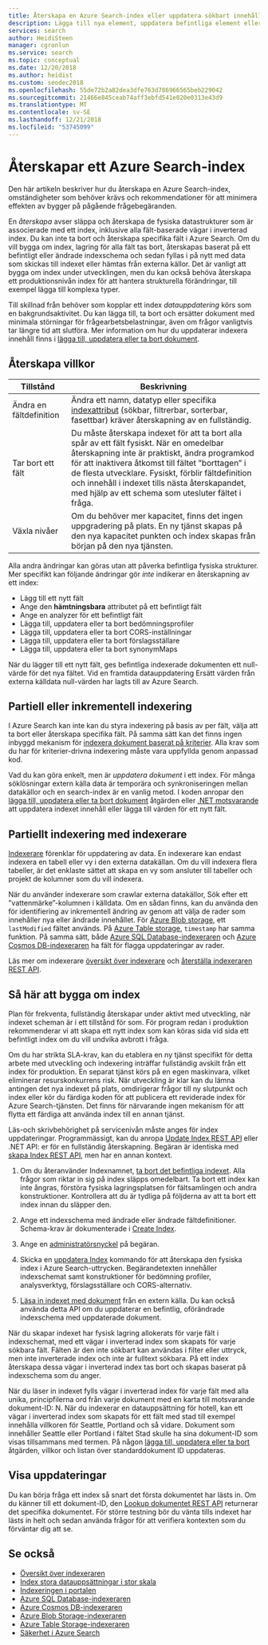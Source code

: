 ```yaml
---
title: Återskapa en Azure Search-index eller uppdatera sökbart innehåll – Azure Search
description: Lägga till nya element, uppdatera befintliga element eller dokument eller ta bort föråldrade dokument i en fullständig återskapning eller partiella inkrementella indexering för att uppdatera ett Azure Search-index.
services: search
author: HeidiSteen
manager: cgronlun
ms.service: search
ms.topic: conceptual
ms.date: 12/20/2018
ms.author: heidist
ms.custom: seodec2018
ms.openlocfilehash: 55de72b2a82dea3dfe763d786966565beb229042
ms.sourcegitcommit: 21466e845ceab74aff3ebfd541e020e0313e43d9
ms.translationtype: MT
ms.contentlocale: sv-SE
ms.lasthandoff: 12/21/2018
ms.locfileid: "53745099"
---
```

# <a name="how-to-rebuild-an-azure-search-index"></a>Återskapar ett Azure Search-index

Den här artikeln beskriver hur du återskapa en Azure Search-index, omständigheter som behöver krävs och rekommendationer för att minimera effekten av bygger på pågående frågebegäranden.

En *återskapa* avser släppa och återskapa de fysiska datastrukturer som är associerade med ett index, inklusive alla fält-baserade vägar i inverterad index. Du kan inte ta bort och återskapa specifika fält i Azure Search. Om du vill bygga om index, lagring för alla fält tas bort, återskapas baserat på ett befintligt eller ändrade indexschema och sedan fyllas i på nytt med data som skickas till indexet eller hämtas från externa källor. Det är vanligt att bygga om index under utvecklingen, men du kan också behöva återskapa ett produktionsnivån index för att hantera strukturella förändringar, till exempel lägga till komplexa typer.

Till skillnad från behöver som kopplar ett index *datauppdatering* körs som en bakgrundsaktivitet. Du kan lägga till, ta bort och ersätter dokument med minimala störningar för frågearbetsbelastningar, även om frågor vanligtvis tar längre tid att slutföra. Mer information om hur du uppdaterar indexera innehåll finns i [lägga till, uppdatera eller ta bort dokument](https://docs.microsoft.com/rest/api/searchservice/addupdate-or-delete-documents).

## <a name="rebuild-conditions"></a>Återskapa villkor

| Tillstånd | Beskrivning |
|-----------|-------------|
| Ändra en fältdefinition | Ändra ett namn, datatyp eller specifika [indexattribut](https://docs.microsoft.com/rest/api/searchservice/create-index) (sökbar, filtrerbar, sorterbar, fasettbar) kräver återskapning av en fullständig. |
| Tar bort ett fält | Du måste återskapa indexet för att ta bort alla spår av ett fält fysiskt. När en omedelbar återskapning inte är praktiskt, ändra programkod för att inaktivera åtkomst till fältet ”borttagen” i de flesta utvecklare. Fysiskt, förblir fältdefinition och innehåll i indexet tills nästa återskapandet, med hjälp av ett schema som utesluter fältet i fråga. |
| Växla nivåer | Om du behöver mer kapacitet, finns det ingen uppgradering på plats. En ny tjänst skapas på den nya kapacitet punkten och index skapas från början på den nya tjänsten. |

Alla andra ändringar kan göras utan att påverka befintliga fysiska strukturer. Mer specifikt kan följande ändringar gör *inte* indikerar en återskapning av ett index:

+ Lägg till ett nytt fält
+ Ange den **hämtningsbara** attributet på ett befintligt fält
+ Ange en analyzer för ett befintligt fält
+ Lägga till, uppdatera eller ta bort bedömningsprofiler
+ Lägga till, uppdatera eller ta bort CORS-inställningar
+ Lägga till, uppdatera eller ta bort förslagsställare
+ Lägga till, uppdatera eller ta bort synonymMaps

När du lägger till ett nytt fält, ges befintliga indexerade dokumenten ett null-värde för det nya fältet. Vid en framtida datauppdatering Ersätt värden från externa källdata null-värden har lagts till av Azure Search.

## <a name="partial-or-incremental-indexing"></a>Partiell eller inkrementell indexering

I Azure Search kan inte kan du styra indexering på basis av per fält, välja att ta bort eller återskapa specifika fält. På samma sätt kan det finns ingen inbyggd mekanism för [indexera dokument baserat på kriterier](https://stackoverflow.com/questions/40539019/azure-search-what-is-the-best-way-to-update-a-batch-of-documents). Alla krav som du har för kriterier-drivna indexering måste vara uppfyllda genom anpassad kod.

Vad du kan göra enkelt, men är *uppdatera dokument* i ett index. För många söklösningar extern källa data är temporära och synkroniseringen mellan datakällor och en search-index är en vanlig metod. I koden anropar den [lägga till, uppdatera eller ta bort dokument](https://docs.microsoft.com/rest/api/searchservice/addupdate-or-delete-documents) åtgärden eller [.NET motsvarande](https://docs.microsoft.com/dotnet/api/microsoft.azure.search.indexesoperationsextensions.createorupdate?view=azure-dotnet) att uppdatera indexet innehåll eller lägga till värden för ett nytt fält.

## <a name="partial-indexing-with-indexers"></a>Partiellt indexering med indexerare

[Indexerare](search-indexer-overview.md) förenklar för uppdatering av data. En indexerare kan endast indexera en tabell eller vy i den externa datakällan. Om du vill indexera flera tabeller, är det enklaste sättet att skapa en vy som ansluter till tabeller och projekt de kolumner som du vill indexera. 

När du använder indexerare som crawlar externa datakällor, Sök efter ett ”vattenmärke”-kolumnen i källdata. Om en sådan finns, kan du använda den för identifiering av inkrementell ändring av genom att välja de rader som innehåller nya eller ändrade innehållet. För [Azure Blob storage](search-howto-indexing-azure-blob-storage.md#incremental-indexing-and-deletion-detection), ett `lastModified` fältet används. På [Azure Table storage](search-howto-indexing-azure-tables.md#incremental-indexing-and-deletion-detection), `timestamp` har samma funktion. På samma sätt, både [Azure SQL Database-indexeraren](search-howto-connecting-azure-sql-database-to-azure-search-using-indexers.md#capture-new-changed-and-deleted-rows) och [Azure Cosmos DB-indexeraren](search-howto-index-cosmosdb.md#indexing-changed-documents) ha fält för flagga uppdateringar av rader. 

Läs mer om indexerare [översikt över indexerare](search-indexer-overview.md) och [återställa indexeraren REST API](https://docs.microsoft.com/rest/api/searchservice/reset-indexer).

## <a name="how-to-rebuild-an-index"></a>Så här att bygga om index

Plan för frekventa, fullständig återskapar under aktivt med utveckling, när indexet scheman är i ett tillstånd för som. För program redan i produktion rekommenderar vi att skapa ett nytt index som kan köras sida vid sida ett befintligt index om du vill undvika avbrott i fråga.

Om du har strikta SLA-krav, kan du etablera en ny tjänst specifikt för detta arbete med utveckling och indexering inträffar fullständig avskilt från ett index för produktion. En separat tjänst körs på en egen maskinvara, vilket eliminerar resurskonkurrens risk. När utveckling är klar kan du lämna antingen det nya indexet på plats, omdirigerar frågor till ny slutpunkt och index eller kör du färdiga koden för att publicera ett reviderade index för Azure Search-tjänsten. Det finns för närvarande ingen mekanism för att flytta ett färdiga att använda index till en annan tjänst.

Läs-och skrivbehörighet på servicenivån måste anges för index uppdateringar. Programmässigt, kan du anropa [Update Index REST API](https://docs.microsoft.com/rest/api/searchservice/update-index) eller .NET API: er för en fullständig återskapning. Begäran är identiska med [skapa Index REST API](https://docs.microsoft.com/rest/api/searchservice/create-index), men har en annan kontext.

1. Om du återanvänder Indexnamnet, [ta bort det befintliga indexet](https://docs.microsoft.com/rest/api/searchservice/delete-index). Alla frågor som riktar in sig på index släpps omedelbart. Ta bort ett index kan inte ångras, förstöra fysiska lagringsplatsen för fältsamlingen och andra konstruktioner. Kontrollera att du är tydliga på följderna av att ta bort ett index innan du släpper den. 

2. Ange ett indexschema med ändrade eller ändrade fältdefinitioner. Schema-krav är dokumenterade i [Create Index](https://docs.microsoft.com/rest/api/searchservice/create-index).

3. Ange en [administratörsnyckel](https://docs.microsoft.com/azure/search/search-security-api-keys) på begäran.

4. Skicka en [uppdatera Index](https://docs.microsoft.com/rest/api/searchservice/update-index) kommando för att återskapa den fysiska index i Azure Search-uttrycken. Begärandetexten innehåller indexschemat samt konstruktioner för bedömning profiler, analysverktyg, förslagsställare och CORS-alternativ.

5. [Läsa in indexet med dokument](https://docs.microsoft.com/rest/api/searchservice/addupdate-or-delete-documents) från en extern källa. Du kan också använda detta API om du uppdaterar en befintlig, oförändrade indexschema med uppdaterade dokument.

När du skapar indexet har fysisk lagring allokerats för varje fält i indexschemat, med ett vägar i inverterad index som skapats för varje sökbara fält. Fälten är den inte sökbart kan användas i filter eller uttryck, men inte inverterade index och inte är fulltext sökbara. På ett index återskapa dessa vägar i inverterad index tas bort och skapas baserat på indexschema som du anger.

När du läser in indexet fylls vägar i inverterad index för varje fält med alla unika, principfilerna ord från varje dokument med en karta till motsvarande dokument-ID: N. När du indexerar en datauppsättning för hotell, kan ett vägar i inverterad index som skapats för ett fält med stad till exempel innehålla villkoren för Seattle, Portland och så vidare. Dokument som innehåller Seattle eller Portland i fältet Stad skulle ha sina dokument-ID som visas tillsammans med termen. På någon [lägga till, uppdatera eller ta bort](https://docs.microsoft.com/rest/api/searchservice/addupdate-or-delete-documents) åtgärden, villkor och listan över standarddokument ID uppdateras.

## <a name="view-updates"></a>Visa uppdateringar

Du kan börja fråga ett index så snart det första dokumentet har lästs in. Om du känner till ett dokument-ID, den [Lookup dokumentet REST API](https://docs.microsoft.com/rest/api/searchservice/lookup-document) returnerar det specifika dokumentet. För större testning bör du vänta tills indexet har lästs in helt och sedan använda frågor för att verifiera kontexten som du förväntar dig att se.

## <a name="see-also"></a>Se också

+ [Översikt över indexeraren](search-indexer-overview.md)
+ [Index stora datauppsättningar i stor skala](search-howto-large-index.md)
+ [Indexeringen i portalen](search-import-data-portal.md)
+ [Azure SQL Database-indexeraren](search-howto-connecting-azure-sql-database-to-azure-search-using-indexers.md)
+ [Azure Cosmos DB-indexeraren](search-howto-index-cosmosdb.md)
+ [Azure Blob Storage-indexeraren](search-howto-indexing-azure-blob-storage.md)
+ [Azure Table Storage-indexeraren](search-howto-indexing-azure-tables.md)
+ [Säkerhet i Azure Search](search-security-overview.md)